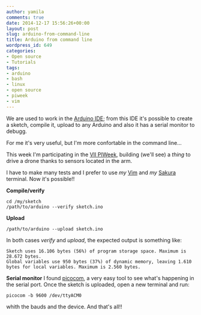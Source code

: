 ```yaml
---
author: yamila
comments: true
date: 2014-12-17 15:56:26+00:00
layout: post
slug: arduino-from-command-line
title: Arduino from command line
wordpress_id: 649
categories:
- Open source
- Tutorials
tags:
- arduino
- bash
- linux
- open source
- piweek
- vim
---
```


We are used to work in the [Arduino IDE](http://arduino.cc/en/Main/Software#toc3); from this IDE it's possible to create a sketch, compile it, upload to any Arduino and also it has a serial monitor to debugg.

For me it's very useful, but I'm more confortable in the command line...
<!-- more -->

This week I'm participating in the [VII PIWeek](http://piweek.com), building (we'll see) a _thing_ to drive a drone thanks to sensors located in the arm.

I have to make many tests and I prefer to use _my_ [Vim](http://www.vim.org/) and _my_ [Sakura](https://launchpad.net/sakura) terminal. Now it's possible!!

**Compile/verify**



    cd /my/sketch
    /path/to/arduino --verify sketch.ino




**Upload**



    /path/to/arduino --upload sketch.ino




In both cases _verify_ and _upload_, the expected output is something like:



    Sketch uses 16.106 bytes (56%) of program storage space. Maximum is 28.672 bytes.
    Global variables use 950 bytes (37%) of dynamic memory, leaving 1.610 bytes for local variables. Maximum is 2.560 bytes.




**Serial monitor**
I found [picocom](https://code.google.com/p/picocom/), a very easy tool to see what's happening in the serial port. Once the sketch is uploaded, open a new terminal and run:



    picocom -b 9600 /dev/ttyACM0




whith the bauds and the device. And that's all!!
